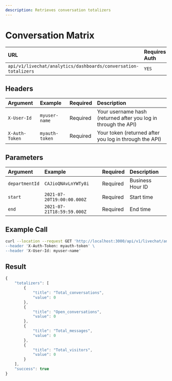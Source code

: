 ```yaml
---
description: Retrieves conversation totalizers
---
```


# Conversation Matrix

| URL | Requires Auth | HTTP Method |
| :--- | :--- | :--- |
| `api/v1/livechat/analytics/dashboards/conversation-totalizers` | `YES` | `GET` |

## Headers

| Argument | Example | Required | Description |
| :--- | :--- | :--- | :--- |
| `X-User-Id` | `myuser-name` | Required | Your username hash \(returned after you log in through the API\) |
| `X-Auth-Token` | `myauth-token` | Required | Your token \(returned after you log in through the API\) |

##  Parameters

| Argument | Example | Required | Description |
| :--- | :--- | :--- | :--- |
| `departmentId` | `CAJioQNAvLnYWTy8i` | Required | Business Hour ID |
| `start` | `2021-07-20T19:00:00.000Z` | Required | Start time |
| `end` | `2021-07-21T18:59:59.000Z` | Required | End time |

## Example Call

```bash
curl --location --request GET 'http://localhost:3000/api/v1/livechat/analytics/dashboards/conversation-totalizers?departmentId=CAJioQNAvLnYWTy8i&start=2021-07-20T19:00:00.000Z&end=2021-07-21T18:59:59.000Z \
--header 'X-Auth-Token: myauth-token' \
--header 'X-User-Id: myuser-name'
```

## Result

```javascript
{
    "totalizers": [
        {
            "title": "Total_conversations",
            "value": 0
        },
        {
            "title": "Open_conversations",
            "value": 0
        },
        {
            "title": "Total_messages",
            "value": 0
        },
        {
            "title": "Total_visitors",
            "value": 0
        }
    ],
    "success": true
}
```

